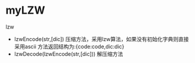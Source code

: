 myLZW
=====

lzw

- lzwEncode(str,[dic]) 压缩方法，采用lzw算法，如果没有初始化字典则直接采用ascii
	方法返回结构为:{code:code,dic:dic}
- lzwDecode(lzwEncode(str,[dic])) 解压缩方法 